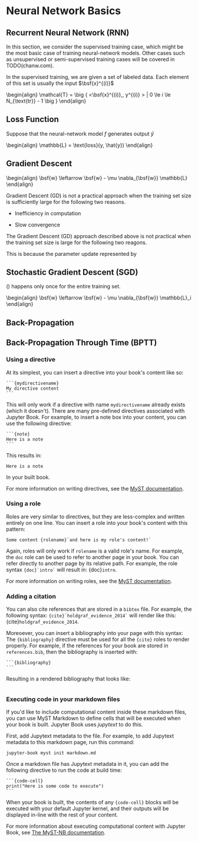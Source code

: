 # Neural Network Basics

## Recurrent Neural Network (RNN)

In this section, we consider the supervised training case, which might be the
most basic case of training neural-network models.
Other cases such as unsupervised or semi-supervised training cases will 
be covered in TODO(chanw.com). 

In the supervised training, we are given a set of labeled data. Each element of
this set is usually the input $\bsf{x}^{(i)}$

\begin{align}
  \mathcal{T} = \big \{ <\bsf{x}^{(i)},\, y^{(i)} > | 0 \le i \le N_{\text{tr}} - 1 \big \}
\end{align}


## Loss Function
Suppose that the neural-network model $f$ generates output $\hat{y}$  

\begin{align}
  \mathbb{L} = \text{loss}(y, \hat{y}) 
\end{align}

## Gradient Descent 

\begin{align}
  \bsf{w} \leftarrow  \bsf{w} - \mu \nabla_{\bsf{w}} \mathbb{L}
\end{align}

Gradient Descent (GD) is not a practical approach when the training set size is
sufficiently large for the following two reasons.

 * Inefficiency in computation

 * Slow convergence


The Gradient Descent (GD) approach described above is not practical when the
training set size is large for the following two reagons. 

This is because the parameter update represented by

## Stochastic Gradient Descent (SGD)




() happens only once for the entire training set.

\begin{align}
  \bsf{w} \leftarrow  \bsf{w} - \mu \nabla_{\bsf{w}} \mathbb{L}_i
\end{align}



## Back-Propagation 



## Back-Propagation Through Time (BPTT)


### Using a directive

At its simplest, you can insert a directive into your book's content like so:

````
```{mydirectivename}
My directive content
```
````

This will only work if a directive with name `mydirectivename` already exists
(which it doesn't). There are many pre-defined directives associated with
Jupyter Book. For example, to insert a note box into your content, you can
use the following directive:

````
```{note}
Here is a note
```
````

This results in:

```{note}
Here is a note
```

In your built book.

For more information on writing directives, see the
[MyST documentation](https://myst-parser.readthedocs.io/).


### Using a role

Roles are very similar to directives, but they are less-complex and written
entirely on one line. You can insert a role into your book's content with
this pattern:

```
Some content {rolename}`and here is my role's content!`
```

Again, roles will only work if `rolename` is a valid role's name. For example,
the `doc` role can be used to refer to another page in your book. You can
refer directly to another page by its relative path. For example, the
role syntax `` {doc}`intro` `` will result in: {doc}`intro`.

For more information on writing roles, see the
[MyST documentation](https://myst-parser.readthedocs.io/).


### Adding a citation

You can also cite references that are stored in a `bibtex` file. For example,
the following syntax: `` {cite}`holdgraf_evidence_2014` `` will render like
this: {cite}`holdgraf_evidence_2014`.

Moreoever, you can insert a bibliography into your page with this syntax:
The `{bibliography}` directive must be used for all the `{cite}` roles to
render properly.
For example, if the references for your book are stored in `references.bib`,
then the bibliography is inserted with:

````
```{bibliography}
```
````

Resulting in a rendered bibliography that looks like:

```{bibliography}
```


### Executing code in your markdown files

If you'd like to include computational content inside these markdown files,
you can use MyST Markdown to define cells that will be executed when your
book is built. Jupyter Book uses *jupytext* to do this.

First, add Jupytext metadata to the file. For example, to add Jupytext metadata
to this markdown page, run this command:

```
jupyter-book myst init markdown.md
```

Once a markdown file has Jupytext metadata in it, you can add the following
directive to run the code at build time:

````
```{code-cell}
print("Here is some code to execute")
```
````

When your book is built, the contents of any `{code-cell}` blocks will be
executed with your default Jupyter kernel, and their outputs will be displayed
in-line with the rest of your content.

For more information about executing computational content with Jupyter Book,
see [The MyST-NB documentation](https://myst-nb.readthedocs.io/).
